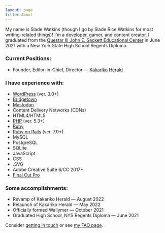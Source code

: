 ```yaml
---
layout: page
title: About
---
```


My name is Slade Watkins (though I go by Slade Rice Watkins for most writing-related things)! I'm a developer, gamer, and content creator. I graduated from the [Questar III John E. Sackett Educational Center](https://www.questar.org/locations/john-e-sackett-educational-center/) in June 2021 with a New York State High School Regents Diploma.

### Current Positions:

- Founder, Editor-in-Chief, Director — [Kakariko Herald](https://www.kakarikoherald.com)

### I have experience with:

- [WordPress](https://wordpress.org) (ver. 3.0+)
- [Bridgetown](https://www.bridgetownrb.com)
- [Mastodon](https://joinmastodon.org)
- Content Delivery Networks (CDNs)
- HTML4/HTML5
- [PHP](https://www.php.net) (ver. 5.3+)
- [Ruby](https://ruby-lang.org)
- [Ruby on Rails](https://rubyonrails.org) (ver. 7.0+)
- MySQL
- PostgreSQL
- SQLite
- JavaScript
- CSS
- .SVG
- Adobe Creative Suite 6/CC 2017+
- [Final Cut Pro](https://www.apple.com/final-cut-pro/)

### Some accomplishments:

- Revamp of Kakariko Herald — August 2022
- Relaunch of Kakariko Herald — May 2022
- Officially formed Wallymer — October 2021
- Graduated High School, NYS Regents Diploma — June 2021

Consider [getting in touch](/contact/) or see [my FAQ page](/faq/).